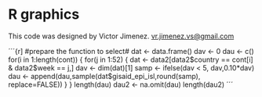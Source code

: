 # R graphics
This code was designed by Victor Jimenez. vr.jimenez.vs@gmail.com 

´´´{r]
#prepare the function to select#
dat <- data.frame()
dav <- 0
dau <- c()
for(i in 1:length(cont)) {
    for(j in 1:52) {
dat <- data2[data2$country == cont[i] & data2$week == j,]
dav <- dim(dat)[1]
samp <- ifelse(dav < 5, dav,0.10*dav)
dau <- append(dau,sample(dat$gisaid_epi_isl,round(samp), replace=FALSE))
    }
}
length(dau)
dau2 <- na.omit(dau)
length(dau2)
´´´
